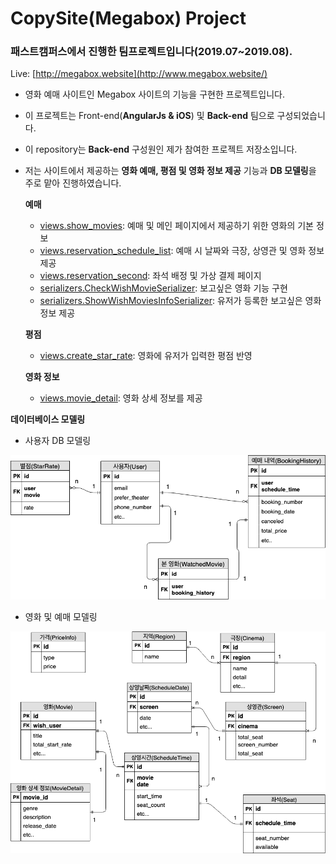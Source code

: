 # CopySite(Megabox) Project

### 패스트캠퍼스에서 진행한 팀프로젝트입니다(2019.07~2019.08).

Live: [http://megabox.website](http://www.megabox.website/)


- 영화 예매 사이트인 Megabox 사이트의 기능을 구현한 프로젝트입니다.

- 이 프로젝트는 Front-end(**AngularJs & iOS**) 및 **Back-end** 팀으로 구성되었습니다.

- 이 repository는 **Back-end** 구성원인 제가 참여한 프로젝트 저장소입니다.

- 저는 사이트에서 제공하는 **영화 예매, 평점 및 영화 정보 제공** 기능과 **DB 모델링**을 주로 맡아 진행하였습니다.

  **예매**

  - [views.show_movies](https://github.com/navill/backend/blob/3c6461a1bb1fdc8330ba5c9cb61552e3c5c16b92/database/views.py#L21): 예매 및 메인 페이지에서 제공하기 위한 영화의 기본 정보
  - [views.reservation_schedule_list](https://github.com/navill/backend/blob/3c6461a1bb1fdc8330ba5c9cb61552e3c5c16b92/database/views.py#L46): 예매 시 날짜와 극장, 상영관 및 영화 정보 제공
  - [views.reservation_second](https://github.com/navill/backend/blob/3c6461a1bb1fdc8330ba5c9cb61552e3c5c16b92/database/views.py#L105): 좌석 배정 및 가상 결제 페이지
  - [serializers.CheckWishMovieSerializer](https://github.com/navill/backend/blob/3c6461a1bb1fdc8330ba5c9cb61552e3c5c16b92/database/serializers.py#L219): 보고싶은 영화 기능 구현
  - [serializers.ShowWishMoviesInfoSerializer](https://github.com/navill/backend/blob/3c6461a1bb1fdc8330ba5c9cb61552e3c5c16b92/database/serializers.py#L238): 유저가 등록한 보고싶은 영화 정보 제공

  **평점**

  - [views.create_star_rate](https://github.com/navill/backend/blob/3c6461a1bb1fdc8330ba5c9cb61552e3c5c16b92/accounts/views.py#L281): 영화에 유저가 입력한 평점 반영

  **영화 정보**

  - [views.movie_detail](https://github.com/navill/backend/blob/3c6461a1bb1fdc8330ba5c9cb61552e3c5c16b92/database/views.py#L32): 영화 상세 정보를 제공

**데이터베이스 모델링**

- 사용자 DB 모델링

![account_megabox](/README_image/account_megabox.png)

- 영화 및 예매 모델링

![booking_megabox](/README_image/booking_megabox.png)